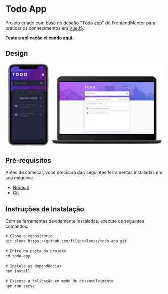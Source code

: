 # Todo App
Projeto criado com base no desafio ["Todo app"](https://www.frontendmentor.io/challenges/todo-app-Su1_KokOW) do FrontendMentor para praticar os conhecimentos em [VueJS](https://vuejs.org).

**Teste a aplicação clicando [aqui](https://vuejs-tasks.vercel.app).**

## Design
<img src="screenshot/screenshot.png" width="600">

## Pré-requisitos
Antes de começar, você precisará das seguintes ferramentas instaladas em sua máquina:
- [NodeJS](https://nodejs.org/en)
- [Git](https://git-scm.com/)

## Instruções de Instalação
Com as ferramentas devidamente instaladas, execute os seguintes comandos:
```
# Clone o repositório
git clone https://github.com/filipealvess/todo-app.git

# Entre na pasta do projeto
cd todo-app

# Instale as dependências
npm install

# Execute a aplicação em modo de desenvolvimento
npm run serve
```
